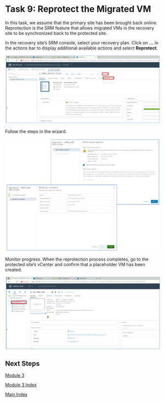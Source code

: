 # Task 9: Reprotect the Migrated VM

In this task, we assume that the primary site has been brought back online.
Reprotection is the SRM feature that allows migrated VMs in the recovery site to
be synchronized back to the protected site.

In the recovery site’s SRM console, select your recovery plan. Click on **…** in
the actions bar to display additional available actions and select **Reprotect**.

![](media/c96a72b031fb253eaebbd5411b753087.png)

Follow the steps in the wizard.

![](media/be2996bb8d802698d382c1e754a3b82c.png)

Monitor progress. When the reprotection process completes, go to the protected
site’s vCenter and confirm that a placeholder VM has been created.

![](media/6815bce344efb0679d96364e908a62e8.png)

## Next Steps

[Module 3](module-3-task-10)

[Module 3 Index](module-3-index)

[Main Index](index)